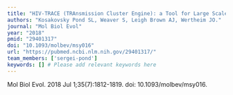 ```yaml
---
title: "HIV-TRACE (TRAnsmission Cluster Engine): a Tool for Large Scale Molecular Epidemiology of HIV-1 and Other Rapidly Evolving Pathogens"
authors: "Kosakovsky Pond SL, Weaver S, Leigh Brown AJ, Wertheim JO."
journal: "Mol Biol Evol"
year: "2018"
pmid: "29401317"
doi: "10.1093/molbev/msy016"
url: "https://pubmed.ncbi.nlm.nih.gov/29401317/"
team_members: ['sergei-pond']
keywords: [] # Please add relevant keywords here
---
```

Mol Biol Evol. 2018 Jul 1;35(7):1812-1819. doi: 10.1093/molbev/msy016.
